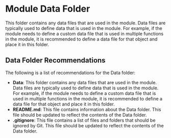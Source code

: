 # Module Data Folder

This folder contains any data files that are used in the module. Data files are typically used to define data that is used
in the module. For example, if the module needs to define a custom data file that is used in multiple functions in the
module, it is recommended to define a data file for that object and place it in this folder.

## Data Folder Recommendations

The following is a list of recommendations for the Data folder:

- **Data**: This folder contains any data files that are used in the module. Data files are typically used to define data
  that is used in the module. For example, if the module needs to define a custom data file that is used in multiple
  functions in the module, it is recommended to define a data file for that object and place it in this folder.
- **README.md**: This file contains information about the Data folder. This file should be updated to reflect the contents
  of the Data folder.
- **.gitignore**: This file contains a list of files and folders that should be ignored by Git. This file should be updated
  to reflect the contents of the Data folder.
